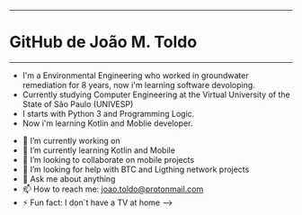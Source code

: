
---
# GitHub de João M. Toldo
---

* I'm a Environmental Engineering who worked in groundwater remediation for 8 years, now i'm learning software devoloping.
* Currently studying Computer Engineering at the Virtual University of the State of São Paulo (UNIVESP)
* I starts with Python 3 and Programming Logic.
* Now i'm learning Kotlin and Moblie developer. 

- 🔭 I’m currently working on 
- 🌱 I’m currently learning Kotlin and Mobile 
- 👯 I’m looking to collaborate on mobile projects
- 🤔 I’m looking for help with BTC and Ligthing network projects
- 💬 Ask me about anything
- 📫 How to reach me: joao.toldo@protonmail.com
- ⚡ Fun fact: I don`t have a TV at home
-->
